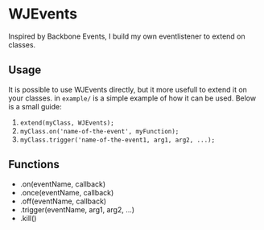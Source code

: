 # WJEvents
Inspired by Backbone Events, I build my own eventlistener to extend on classes.

## Usage
It is possible to use WJEvents directly, but it more usefull to extend it on your classes. in `example/` is a simple example of how it can be used. Below is a small guide:
1. `extend(myClass, WJEvents);`
2. `myClass.on('name-of-the-event', myFunction);`
3. `myClass.trigger('name-of-the-event1, arg1, arg2, ...);`

## Functions
- .on(eventName, callback)
- .once(eventName, callback)
- .off(eventName, callback)
- .trigger(eventName, arg1, arg2, ...)
- .kill()
